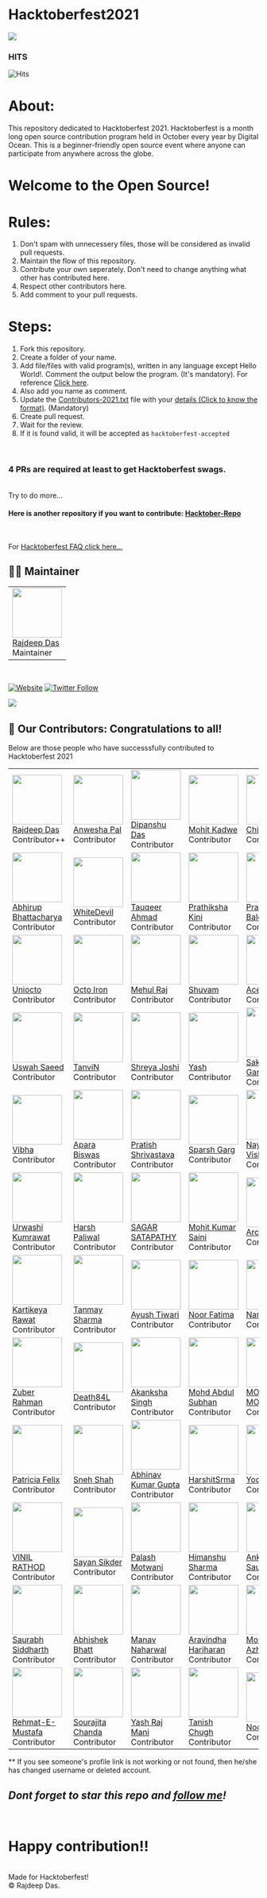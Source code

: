 # Hacktoberfest2021
<img src="https://github.com/Rajspeaks/Hacktoberfest-2021/blob/main/hacktoberfest%202021.png">

### HITS
  
![Hits](https://hitcounter.pythonanywhere.com/count/tag.svg?url=https://github.com/Rajspeaks/Hacktoberfest-2021) 


# About:

This repository dedicated to Hacktoberfest 2021. Hacktoberfest is a month long open source contribution program held in October every year by Digital Ocean. This is a beginner-friendly open source event where anyone can participate from anywhere across the globe.

# Welcome to the Open Source!

# Rules:

1. Don't spam with unnecessery files, those will be considered as invalid pull requests.<br>
2. Maintain the flow of this repository.<br>
3. Contribute your own seperately. Don't need to change anything what other has contributed here.<br>
4. Respect other contributors here. <br>
5. Add comment to your pull requests.<br>

# Steps:

1. Fork this repository.<br>
2. Create a folder of your name. <br>
3.  Add file/files with valid program(s), written in any language except Hello World!. Comment the output below the program. (It's mandatory). For reference <a href="https://github.com/Rajspeaks/Hacktoberfest-2021/tree/main/Rajdeep%20Das">Click here</a>. <br>
4. Also add you name as comment.<br>
5. Update the <a href="https://github.com/Rajspeaks/Hacktoberfest-2021/blob/main/Contributors-2021.md">Contributors-2021.txt</a> file with your <a href="https://github.com/Rajspeaks/Hacktoberfest-2021/blob/main/Contributor%20format.txt">details (Click to know the format)</a>. (Mandatory) <br>
6. Create pull request. <br>
7. Wait for the review. <br>
8. If it is found valid, it will be accepted as <code>hacktoberfest-accepted</code> 

<br>
<h3> 4 PRs are required at least to get Hacktoberfest swags. </h3>
<br>
Try to do more...

<br>

<h4> Here is another repository if you want to contribute: <a href="https://github.com/Rajspeaks/Chrome-extension"> Hacktober-Repo </a> </h4>
<br>

For <a href="https://hacktoberfest.digitalocean.com/faq">Hacktoberfest FAQ click here... </a>
<br>


<!--## :handshake: Our Contributors
<a href="https://github.com/Rajspeaks/Hacktoberfest-2021/graphs/contributors">
  <img src="https://contrib.rocks/image?repo=Rajspeaks/Hacktoberfest-2021" />
</a>
-->


## :man_technologist: Maintainer

<table>
  <tr>
    <td> <img src="https://github.com/Rajspeaks.png?size=100" height="100px" width="100px"><br> <a href="https://github.com/Rajspeaks">Rajdeep Das</a> <br> Maintainer </td>
  </tr>
  </table>
<br>

[![Website](https://img.shields.io/website?label=Website&style=for-the-badge&url=https%3A%2F%2Fcodestackr.com)](https://rajspeaks.github.io)
[![Twitter Follow](https://img.shields.io/twitter/follow/itsrajdeepdas?color=1DA1F2&logo=twitter&style=for-the-badge)](https://twitter.com/intent/follow?original_referer=https%3A%2F%2Fgithub.com%2FcodeSTACKr&screen_name=itsrajdeepdas)

<code><a href="https://linkedin.com/in/itsrajdeepdas"><img src="https://img.shields.io/badge/LinkedIn-0077B5?style=for-the-badge&logo=linkedin&logoColor=white"></a></code>&nbsp;


## :handshake: Our Contributors: Congratulations to all! 

Below are those people who have successsfully contributed to Hacktoberfest 2021

<table>
  <tr>
    <td> <img src="https://github.com/Rajspeaks.png?size=100" height="100px" width="100px"><br> <a href="https://github.com/Rajspeaks">Rajdeep Das</a> <br> Contributor++ </td>
    <td> <img src="https://github.com/AnweshaPal26.png?size=100" height="100px" width="100px"><br> <a href="https://github.com/AnweshaPal26">Anwesha Pal</a> <br> Contributor </td>
    <td> <img src="https://github.com/the-d3crypt3r.png?size=100" height="100px" width="100px"><br> <a href="https://github.com/the-d3crypt3r">Dipanshu Das</a> <br> Contributor </td>
    <td> <img src="https://github.com/mohitkadwe19.png?size=100" height="100px" width="100px"><br> <a href="https://github.com/mohitkadwe19"> Mohit Kadwe </a> <br> Contributor </td>
    <td> <img src="https://github.com/CHIRAGBAJAJ1011.png?size=100" height="100px" width="100px"><br> <a href="https://github.com/CHIRAGBAJAJ1011"> Chirag Bajaj </a> <br> Contributor </td>
  <td> <img src="https://github.com/khushi-0001.png?size=100" height="100px" width="100px"><br> <a href="https://github.com/khushi-0001"> Khusi </a> <br> Contributor </td>
  </tr>
  <tr>
  <td> <img src="https://github.com/AbhirupB.png?size=100" height="100px" width="100px"><br> <a href="https://github.com/AbhirupB">Abhirup <br> Bhattacharya</a> <br> Contributor </td>
  <td> <img src="https://github.com/SudoKIngpin.png?size=100" height="100px" width="100px"><br> <a href="https://github.com/SudoKIngpin">WhiteDevil</a> <br> Contributor </td>
  <td> <img src="https://github.com/TauqeerAhmad5201.png?size=100" height="100px" width="100px"><br> <a href="https://github.com/TauqeerAhmad5201">Tauqeer Ahmad</a> <br> Contributor </td>
  <td> <img src="https://github.com/pkini2002.png?size=100" height="100px" width="100px"><br> <a href="https://github.com/pkini2002"> Prathiksha Kini </a> <br> Contributor </td>
  <td> <img src="https://github.com/prachibalodia.png?size=100" height="100px" width="100px"><br> <a href="https://github.com/prachibalodia">Prachi Balodia</a> <br> Contributor </td>
  <td> <img src="https://github.com/mohitpawar530.png?size=100" height="100px" width="100px"><br> <a href="https://github.com/mohitpawar530"> Mohit Pawar </a> <br> Contributor </td>
  </tr>
  <tr>
  <td> <img src="https://github.com/uniocto.png?size=100" height="100px" width="100px"><br> <a href="https://github.com/uniocto">Uniocto</a> <br> Contributor </td>
  <td> <img src="https://github.com/octoiron.png?size=100" height="100px" width="100px"><br> <a href="https://github.com/octoiron"> Octo Iron </a> <br> Contributor </td>
  <td> <img src="https://github.com/MrM-7.png?size=100" height="100px" width="100px"><br> <a href="https://github.com/MrM-7"> Mehul Raj </a> <br> Contributor </td>
  <td> <img src="https://github.com/WHOISshuvam.png?size=100" height="100px" width="100px"><br> <a href="https://github.com/WHOISshuvam"> Shuvam </a> <br> Contributor </td>
  <td> <img src="https://github.com/Ace117MC.png?size=100" height="100px" width="100px"><br> <a href="https://github.com/Ace117MC"> Ace117MC </a> <br> Contributor </td>
  <td> <img src="https://github.com/ayushig2610.png?size=100" height="100px" width="100px"><br> <a href="https://github.com/ayushig2610"> Ayushi </a> <br> Contributor </td>
  </tr>
  <tr>
    <td> <img src="https://github.com/Uswah-Saeed.png?size=100" height="100px" width="100px"><br> <a href="https://github.com/Uswah-Saeed"> Uswah Saeed </a> <br> Contributor </td>
    <td> <img src="https://github.com/tanvinimbalkar.png?size=100" height="100px" width="100px"><br> <a href="https://github.com/tanvinimbalkar"> TanviN </a> <br> Contributor </td>
    <td> <img src="https://github.com/shreyaj1.png?size=100" height="100px" width="100px"><br> <a href="https://github.com/shreyaj1"> Shreya Joshi </a> <br> Contributor </td>
    <td> <img src="https://github.com/Yash-passi.png?size=100" height="100px" width="100px"><br> <a href="https://github.com/Yash-passi"> Yash </a> <br> Contributor </td>
    <td> <img src="https://github.com/sakshamceo.png?size=100" height="100px" width="100px"><br> <a href="https://github.com/sakshamceo"> Saksham Garg </a> <br> Contributor </td>
    <td> <img src="https://github.com/sanjaysanjel019.png?size=100" height="100px" width="100px"><br> <a href="https://github.com/sanjaysanjel019"> Sanjay Sanjel </a> <br> Contributor </td>
  </tr>
  <tr>
    <td> <img src="https://github.com/vibha-v-657.png?size=100" height="100px" width="100px"><br> <a href="https://github.com/vibha-v-657"> Vibha </a> <br> Contributor </td>
    <td> <img src="https://github.com/algo-geek.png?size=100" height="100px" width="100px"><br> <a href="https://github.com/algo-geek"> Apara Biswas </a> <br> Contributor </td>
    <td> <img src="https://github.com/PratishShrivastava.png?size=100" height="100px" width="100px"><br> <a href="https://github.com/PratishShrivastava"> Pratish Shrivastava </a> <br> Contributor </td>
    <td> <img src="https://github.com/sparsh9.png?size=100" height="100px" width="100px"><br> <a href="https://github.com/sparsh9"> Sparsh Garg </a> <br> Contributor </td>
    <td> <img src="https://github.com/nayan1xyz.png?size=100" height="100px" width="100px"><br> <a href="https://github.com/nayan1xyz"> Nayan Vishwakarma </a> <br> Contributor </td>
    <td> <img src="https://github.com/imshivam18.png?size=100" height="100px" width="100px"><br> <a href="https://github.com/imshivam18"> Shivam Chopra </a> <br> Contributor </td>
  </tr>

 <tr>
    <td> <img src="https://github.com/uru0120.png?size=100" height="100px" width="100px"><br> <a href="https://github.com/uru0120"> Urwashi Kumrawat </a> <br> Contributor </td>
    <td> <img src="https://github.com/paliwalharsh.png?size=100" height="100px" width="100px"><br> <a href="https://github.com/paliwalharsh"> Harsh Paliwal </a> <br> Contributor </td>
    <td> <img src="https://github.com/wishsagarks.png?size=100" height="100px" width="100px"><br> <a href="https://github.com/wishsagarks"> SAGAR SATAPATHY </a> <br> Contributor </td>
    <td> <img src="https://github.com/BeLimitLess.png?size=100" height="100px" width="100px"><br> <a href="https://github.com/BeLimitLess"> Mohit Kumar Saini </a> <br> Contributor </td>
    <td> <img src="https://github.com/i-archit-gupta.png?size=100" height="100px" width="100px"><br> <a href="https://github.com/i-archit-gupta"> Archit Gupta  </a> <br> Contributor </td>
    <td> <img src="https://github.com/JosephTJennings.png?size=100" height="100px" width="100px"><br> <a href="https://github.com/JosephTJennings"> Joseph Jennings   </a> <br> Contributor </td>
</tr>

<tr>

<td> <img src="https://github.com/kartikeya47.png?size=100" height="100px" width="100px"><br> <a href="https://github.com/kartikeya47"> Kartikeya Rawat </a> <br> Contributor </td>
<td> <img src="https://github.com/Tanmay-s55.png?size=100" height="100px" width="100px"><br> <a href="https://github.com/Tanmay-s55"> Tanmay Sharma </a> <br> Contributor </td>
<td> <img src="https://github.com/ayush7801.png?size=100" height="100px" width="100px"><br> <a href="https://github.com/ayush7801"> Ayush Tiwari </a> <br> Contributor </td>
<td> <img src="https://github.com/Noorfatimadev.png?size=100" height="100px" width="100px"><br> <a href="https://github.com/Noorfatimadev"> Noor Fatima </a> <br> Contributor </td>
<td> <img src="https://github.com/namx05.png?size=100" height="100px" width="100px"><br> <a href="https://github.com/namx05"> Naman Jain </a> <br> Contributor </td>
<td> <img src="https://github.com/ayushanand09.png?size=100" height="100px" width="100px"><br> <a href="https://github.com/ayushanand09"> Ayush Anand </a> <br> Contributor </td>
</tr>

<tr>
<td> <img src="https://github.com/zuberrahman.png?size=100" height="100px" width="100px"><br> <a href="https://github.com/zuberrahman"> Zuber Rahman </a> <br> Contributor </td>
<td> <img src="https://github.com/Death84L.png?size=100" height="100px" width="100px"><br> <a href="https://github.com/Death84L"> Death84L </a> <br> Contributor </td>
<td> <img src="https://github.com/akanksha57.png?size=100" height="100px" width="100px"><br> <a href="https://github.com/akanksha57"> Akanksha Singh </a> <br> Contributor </td>
<td> <img src="https://github.com/itechsubhan.png?size=100" height="100px" width="100px"><br> <a href="https://github.com/itechsubhan"> Mohd Abdul Subhan </a> <br> Contributor </td>
<td> <img src="https://github.com/MOHAMMADMODASSIR.png?size=100" height="100px" width="100px"><br> <a href="https://github.com/MOHAMMADMODASSIR"> MOHAMMAD MODASSIR </a> <br> Contributor </td>
<td> <img src="https://github.com/ItzMeAditya.png?size=100" height="100px" width="100px"><br> <a href="https://github.com/ItzMeAditya"> Aditya Singh </a> <br> Contributor </td>
</tr>
  
<tr>
<td> <img src="https://github.com/patriciafelixx.png?size=100" height="100px" width="100px"><br> <a href="https://github.com/patriciafelixx"> Patricia Felix </a> <br> Contributor </td>
<td> <img src="https://github.com/Sneh16Shah.png?size=100" height="100px" width="100px"><br> <a href="https://github.com/Sneh16Shah"> Sneh Shah </a> <br> Contributor </td>
<td> <img src="https://github.com/alhad-balak.png?size=100" height="100px" width="100px"><br> <a href="https://github.com/alhad-balak"> Abhinav Kumar Gupta </a> <br> Contributor </td>
<td> <img src="https://github.com/HarshitSrma.png?size=100" height="100px" width="100px"><br> <a href="https://github.com/HarshitSrma"> HarshitSrma </a> <br> Contributor </td>
<td> <img src="https://github.com/yodifm.png?size=100" height="100px" width="100px"><br> <a href="https://github.com/yodifm"> Yodi Fakhri  </a> <br> Contributor </td>
<td> <img src="https://github.com/Naman754.png?size=100" height="100px" width="100px"><br> <a href="https://github.com/Naman754"> Naman754  </a> <br> Contributor </td>
  </tr>
  
  <tr>
    <td> <img src="https://github.com/vinilRathod.png?size=100" height="100px" width="100px"><br> <a href="https://github.com/vinilRathod"> VINIL RATHOD  </a> <br> Contributor </td>
    <td> <img src="https://github.com/sayan-sikder.png?size=100" height="100px" width="100px"><br> <a href="https://github.com/sayan-sikder"> Sayan Sikder </a> <br> Contributor </td>
    <td> <img src="https://github.com/Palash-05.png?size=100" height="100px" width="100px"><br> <a href="https://github.com/Palash-05"> Palash Motwani </a> <br> Contributor </td>
    <td> <img src="https://github.com/HimanshuSrma.png?size=100" height="100px" width="100px"><br> <a href="https://github.com/HimanshuSrma"> Himanshu Sharma </a> <br> Contributor </td>
    <td> <img src="https://github.com/justacsguy.png?size=100" height="100px" width="100px"><br> <a href="https://github.com/justacsguy"> Ankit Saurabh </a> <br> Contributor </td>
    <td> <img src="https://github.com/tarun573.png?size=100" height="100px" width="100px"><br> <a href="https://github.com/tarun573"> Tarun Kumar </a> <br> Contributor </td> 
  </tr>
  
  <tr>
    <td> <img src="https://github.com/Sau2001rabh.png?size=100" height="100px" width="100px"><br> <a href="https://github.com/Sau2001rabh"> Saurabh Siddharth </a> <br> Contributor </td> 
    <td> <img src="https://github.com/AbhishekBhatt072003.png?size=100" height="100px" width="100px"><br> <a href="https://github.com/AbhishekBhatt072003"> Abhishek Bhatt </a> <br> Contributor </td> 
    <td> <img src="https://github.com/mastermanav09.png?size=100" height="100px" width="100px"><br> <a href="https://github.com/mastermanav09"> Manav Naharwal </a> <br> Contributor </td> 
    <td> <img src="https://github.com/Aravindha1234u.png?size=100" height="100px" width="100px"><br> <a href="https://github.com/Aravindha1234u"> Aravindha Hariharan </a> <br> Contributor </td> 
    <td> <img src="https://github.com/imoizza.png?size=100" height="100px" width="100px"><br> <a href="https://github.com/imoizza"> Moizza Azhar </a> <br> Contributor </td> 
    <td> <img src="https://github.com/LudovicoSforza.png?size=100" height="100px" width="100px"><br> <a href="https://github.com/LudovicoSforza"> Ludovico </a> <br> Contributor </td> 
  
   </tr>

<tr>
    <td> <img src="https://github.com/Rehmat-E-Mustafa.png?size=100" height="100px" width="100px"><br> <a href="https://github.com/Rehmat-E-Mustafa"> Rehmat-E-Mustafa </a> <br> Contributor </td> 
    <td> <img src="https://github.com/Sourajita21.png?size=100" height="100px" width="100px"><br> <a href="https://github.com/Sourajita21"> Sourajita Chanda </a> <br> Contributor </td> 
  <td> <img src="https://github.com/yashrajmani.png?size=100" height="100px" width="100px"><br> <a href="https://github.com/yashrajmani"> Yash Raj Mani </a> <br> Contributor </td> 
<td> <img src="https://github.com/tanishchugh01.png?size=100" height="100px" width="100px"><br> <a href="https://github.com/tanishchugh01"> Tanish Chugh </a> <br> Contributor </td> 
<td> <img src="https://github.com/Noorfatimadev.png?size=100" height="100px" width="100px"><br> <a href="https://github.com/Noorfatimadev"> Noor Fatima </a> <br> Contributor </td> 

</tr>

  </table>

** If you see someone's profile link is not working or not found, then he/she has changed username or deleted account.

 ## *Dont forget to star this repo and <a href="https://github.com/Rajspeaks">follow me</a>!*


<br>


# Happy contribution!!
<br>
Made for Hacktoberfest!
<br>
&copy; Rajdeep Das.
